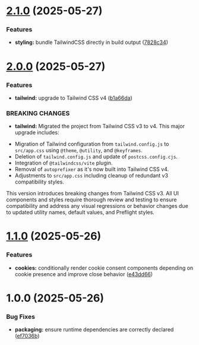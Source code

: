 # [2.1.0](https://github.com/jonasfroeller/cookiiies/compare/v2.0.0...v2.1.0) (2025-05-27)


### Features

* **styling:** bundle TailwindCSS directly in build output ([7828c34](https://github.com/jonasfroeller/cookiiies/commit/7828c34becf847de2f6dbf8f0a1d8875fec808f9))

# [2.0.0](https://github.com/jonasfroeller/cookiiies/compare/v1.1.0...v2.0.0) (2025-05-27)


### Features

* **tailwind:** upgrade to Tailwind CSS v4 ([b1a66da](https://github.com/jonasfroeller/cookiiies/commit/b1a66da77685830e435597dbce282bcedf23ef2a))


### BREAKING CHANGES

* **tailwind:** Migrated the project from Tailwind CSS v3 to v4.
This major upgrade includes:
- Migration of Tailwind configuration from `tailwind.config.js` to `src/app.css` using `@theme`, `@utility`, and `@keyframes`.
- Deletion of `tailwind.config.js` and update of `postcss.config.cjs`.
- Integration of `@tailwindcss/vite` plugin.
- Removal of `autoprefixer` as it's now built into Tailwind CSS v4.
- Adjustments to `src/app.css` including cleanup of redundant v3 compatibility styles.

This version introduces breaking changes from Tailwind CSS v3. All UI components and styles require thorough review and testing to ensure compatibility and address any visual regressions or behavior changes due to updated utility names, default values, and Preflight styles.

# [1.1.0](https://github.com/jonasfroeller/cookiiies/compare/v1.0.0...v1.1.0) (2025-05-26)


### Features

* **cookies:** conditionally render cookie consent components depending on cookie presence and improve close behavior ([e43dd66](https://github.com/jonasfroeller/cookiiies/commit/e43dd6629a9634c248d1c64161ad88ccd49f86d9))

# 1.0.0 (2025-05-26)


### Bug Fixes

* **packaging:** ensure runtime dependencies are correctly declared ([ef7036b](https://github.com/jonasfroeller/cookiiies/commit/ef7036b94181e36fded99aadc0714a98674a535a))
